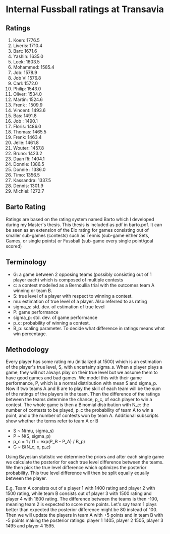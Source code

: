 # Internal Fussball ratings at Transavia
## Ratings
1. Koen: 1776.5 
2. Liveris: 1710.4 
3. Bart: 1671.6 
4. Yashin: 1635.0 
5. Loek: 1603.5 
6. Mohammed: 1585.4 
7. Job: 1578.9 
8. Job V: 1576.8 
9. Carl: 1572.0 
10. Philip: 1543.0 
11. Oliver: 1534.0 
12. Martin: 1524.6 
13. Frenk : 1509.9 
14. Vincent: 1493.6 
15. Bas: 1491.8 
16. Job : 1490.1 
17. Floris: 1486.0 
18. Thomas: 1465.5 
19. Frenk: 1463.4 
20. Jelle: 1461.8 
21. Wouter: 1457.8 
22. Bruno: 1423.2 
23. Daan Ri: 1404.1 
24. Donnie: 1386.5 
25. Donnie : 1386.0 
26. Timo: 1356.5 
27. Kassandra: 1337.5 
28. Dennis: 1301.9 
29. Michiel: 1272.7 

## Barto Rating
Ratings are based on the rating system named Barto which I developed during my Master's thesis. This thesis is included as pdf in barto.pdf. It can be seen as an extension of the Elo rating for games consisting out of smaller sub-games (contests) such as Tennis (sub-game either Sets, Games, or single points) or Fussball (sub-game every single point/goal scored)
## Terminology
- G: a game between 2 opposing teams (possibly consisting out of 1 player each) which is composed of multiple contests
- c: a contest modelled as a Bernoullia trial with the outcomes team A winning or team B.
- S: true level of a player with respect to winning a contest.
- mu: estimation of true level of a player. Also referred to as rating
- sigma_s: std. dev. of estimation of true level
- P: game performance
- sigma_p: std. dev. of game performance
- p_c: probability of winning a contest.
- B_p: scaling parameter. To decide what difference in ratings means what win percentage.
## Methodology
Every player has some rating mu (initialized at 1500) which is an estimation of the player's true level, S, with uncertainy sigma_s. When a player plays a game, they will not always play on their true level but we assume them to have good games and bad games. We model this with their game performance, P, which is a normal distribution with mean S and sigma_p. Now if two teams A and B are to play the skill of each team will be the sum of the ratings of the players in the team. Then the difference of the ratings between the teams determine the chance, p_c, of each player to win a contest. The whole game is then a Binomial distribution with N_c: the number of contests to be played, p_c the probability of team A to win a point, and x the number of contests won by team A. Additional subscripts show whether the terms refer to team A or B
- S ~ N(mu, sigma_s)
- P ~ N(S, sigma_p)
- p_c = 1 / (1 + exp(P_B - P_A) / B_p)
- G ~ B(N_c, x, p_c)

Using Bayesian statistic we determine the priors and after each single game we calculate the posterior for each true level difference between the teams. We then pick the true level difference which optimizes the posterior probability. This true level difference will then be split equally equally between the player. 

E.g. Team A consists out of a player 1 with 1400 rating and player 2 with 1500 rating, while team B consists out of player 3 with 1500 rating and player 4 with 1600 rating. The difference between the teams is then -100, meaning team 2 is expected to score more points. Let's say team 1 plays better than expected the posterior difference might be 80 instead of 100. Then we will update the players in team A with +5 points and in team B with -5 points making the posterior ratings: player 1 1405, player 2 1505, player 3 1495 and player 4 1595.